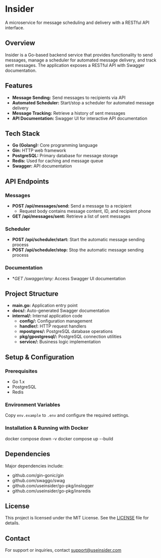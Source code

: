 # Insider

A microservice for message scheduling and delivery with a RESTful API interface.

## Overview

Insider is a Go-based backend service that provides functionality to send messages, manage a scheduler for automated message delivery, and track sent messages. The application exposes a RESTful API with Swagger documentation.

## Features

- **Message Sending:** Send messages to recipients via API
- **Automated Scheduler:** Start/stop a scheduler for automated message delivery
- **Message Tracking:** Retrieve a history of sent messages
- **API Documentation:** Swagger UI for interactive API documentation

## Tech Stack

- **Go (Golang):** Core programming language
- **Gin:** HTTP web framework
- **PostgreSQL:** Primary database for message storage
- **Redis:** Used for caching and message queue
- **Swagger:** API documentation

## API Endpoints

### Messages
- **POST /api/messages/send:** Send a message to a recipient
  - Request body contains message content, ID, and recipient phone
- **GET /api/messages/sent:** Retrieve a list of sent messages

### Scheduler
- **POST /api/scheduler/start:** Start the automatic message sending process
- **POST /api/scheduler/stop:** Stop the automatic message sending process

### Documentation
- **GET /swagger/*any:** Access Swagger UI documentation

## Project Structure

- **main.go:** Application entry point
- **docs/:** Auto-generated Swagger documentation
- **internal/:** Internal application code
  - **config/:** Configuration management
  - **handler/:** HTTP request handlers
  - **mpostgres/:** PostgreSQL database operations
  - **pkg/gpostgresql/:** PostgreSQL connection utilities
  - **service/:** Business logic implementation

## Setup & Configuration

### Prerequisites
- Go 1.x
- PostgreSQL
- Redis

### Environment Variables
Copy `env.example` to `.env` and configure the required settings.

### Installation & Running with Docker
docker compose down -v
docker compose up --build


## Dependencies

Major dependencies include:
- github.com/gin-gonic/gin
- github.com/swaggo/swag
- github.com/useinsider/go-pkg/inslogger
- github.com/useinsider/go-pkg/insredis

## License

This project is licensed under the MIT License. See the [LICENSE](LICENSE) file for details.

## Contact

For support or inquiries, contact support@useinsider.com